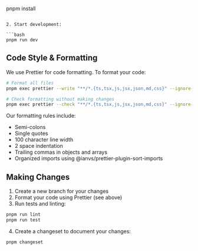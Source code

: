 pnpm install

````

2. Start development:

```bash
pnpm run dev
````

## Code Style & Formatting

We use Prettier for code formatting. To format your code:

```bash
# Format all files
pnpm exec prettier --write "**/*.{ts,tsx,js,jsx,json,md,css}" --ignore-path .prettierignore

# Check formatting without making changes
pnpm exec prettier --check "**/*.{ts,tsx,js,jsx,json,md,css}" --ignore-path .prettierignore
```

Our formatting rules include:

- Semi-colons
- Single quotes
- 100 character line width
- 2 space indentation
- Trailing commas in objects and arrays
- Organized imports using @ianvs/prettier-plugin-sort-imports

## Making Changes

1. Create a new branch for your changes
2. Format your code using Prettier (see above)
3. Run tests and linting:

```bash
pnpm run lint
pnpm run test
```

4. Create a changeset to document your changes:

```bash
pnpm changeset
```

